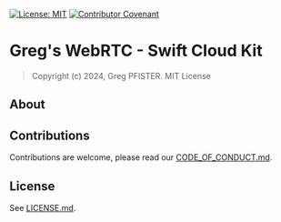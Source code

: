 [![License: MIT](https://img.shields.io/badge/License-MIT-yellow.svg)](LICENSE.md)
[![Contributor Covenant](https://img.shields.io/badge/Contributor%20Covenant-2.1-4baaaa.svg)](CODE_OF_CONDUCT.md)

# Greg's WebRTC - Swift Cloud Kit

> Copyright (c) 2024, Greg PFISTER. MIT License

## About

## Contributions

Contributions are welcome, please read our 
[CODE_OF_CONDUCT.md](./CODE_OF_CONDUCT.md).

## License

See [LICENSE.md](LICENSE.md).
